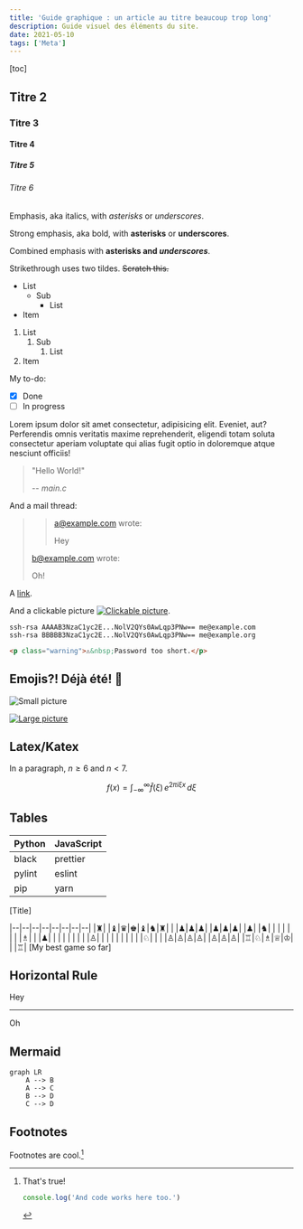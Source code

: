```yaml
---
title: 'Guide graphique : un article au titre beaucoup trop long'
description: Guide visuel des éléments du site.
date: 2021-05-10
tags: ['Meta']
---
```


[toc]

## Titre 2

### Titre 3

#### Titre 4

##### Titre 5

###### Titre 6

Emphasis, aka italics, with _asterisks_ or _underscores_.

Strong emphasis, aka bold, with **asterisks** or **underscores**.

Combined emphasis with **asterisks and _underscores_**.

Strikethrough uses two tildes. ~~Scratch this.~~

- List
  - Sub
    - List
- Item

1. List
   1. Sub
      1. List
1. Item

My to-do:

- [x] Done
- [ ] In progress

Lorem ipsum dolor sit amet consectetur, adipisicing elit. Eveniet, aut? Perferendis omnis veritatis maxime reprehenderit, eligendi totam soluta consectetur aperiam voluptate qui alias fugit optio in doloremque atque nesciunt officiis!

> "Hello World!"
>
> -- <cite>main.c</cite>

And a mail thread:

> > a@example.com wrote:
> >
> > Hey
>
> b@example.com wrote:
>
> Oh!

A [link](http://example.com 'Title').

And a clickable picture [![Clickable picture](https://picsum.photos/200/32)](https://example.org).

```
ssh-rsa AAAAB3NzaC1yc2E...NolV2QYs0AwLqp3PNw== me@example.com
ssh-rsa BBBBB3NzaC1yc2E...NolV2QYs0AwLqp3PNw== me@example.org
```

```html
<p class="warning">⚠&nbsp;Password too short.</p>
```

## Emojis?! Déjà été! 🤔

![Small picture](https://picsum.photos/300/200)

[![Large picture](https://picsum.photos/1200/600)](https://picsum.photos)

## Latex/Katex

In a paragraph, $n \ge 6$ and $n<7$.

$$
f(x) = \int_{-\infty}^\infty
    \hat f(\xi)\,e^{2 \pi i \xi x}
    \,d\xi
$$

## Tables

| Python | JavaScript |
| ------ | ---------- |
| black  | prettier   |
| pylint | eslint     |
| pip    | yarn       |

[Title]

|--|--|--|--|--|--|--|--|
|♜| |♝|♛|♚|♝|♞|♜|
| |♟|♟|♟| |♟|♟|♟|
|♟| |♞| | | | | |
| |♗| | |♟| | | |
| | | | |♙| | | |
| | | | | |♘| | |
|♙|♙|♙|♙| |♙|♙|♙|
|♖|♘|♗|♕|♔| | |♖|
[My best game so far]

## Horizontal Rule

Hey

---

Oh

## Mermaid

```mermaid
graph LR
    A --> B
    A --> C
    B --> D
    C --> D
```

## Footnotes

Footnotes are cool.[^cool]

[^cool]: That's true!

    ```js
    console.log('And code works here too.')
    ```
